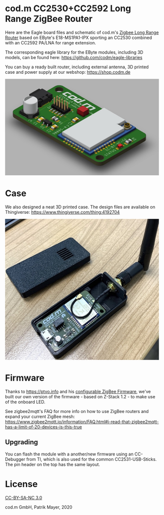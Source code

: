 # cod.m CC2530+CC2592 Long Range ZigBee Router
Here are the Eagle board files and schematic of cod.m's [Zigbee Long Range Router](https://shop.codm.de/automation/zigbee/23/zigbee-cc2530-cc2592-long-range-router/repeater) based on EByte's E18-MS1PA1-IPX sporting an CC2530 combined with an CC2592 PA/LNA for range extension.

The corresponding eagle library for the EByte modules, including 3D models, can be found here: https://github.com/codm/eagle-libraries

You can buy a ready built router, including external antenna, 3D printed case and power supply at our webshop: https://shop.codm.de

![cod.m ZigBee Long Range Router](codm-cc2530-cc2592-zigbee-long-range-router-pcb.jpg)

# Case
We also designed a neat 3D printed case. The design files are available on Thingiverse: https://www.thingiverse.com/thing:4192704

![cod.m ZigBee Long Range Router in Case](codm-cc2530-cc2595-zigbee-router-small.jpg)

# Firmware
Thanks to https://ptvo.info and his [configurable ZigBee Firmware](https://ptvo.info/zigbee-switch-configurable-firmware-v2-210/), we've built our own version of the firmware - based on Z-Stack 1.2 - to make use of the onboard LED.

See zigbee2mqtt's FAQ for more info on how to use ZigBee routers and expand your current ZigBee mesh: https://www.zigbee2mqtt.io/information/FAQ.html#i-read-that-zigbee2mqtt-has-a-limit-of-20-devices-is-this-true

## Upgrading
You can flash the module with a another/new firmware using an CC-Debugger from TI, which is also used for the common CC2531-USB-Sticks. The pin header on the top has the same layout.

# License
[CC-BY-SA-NC 3.0](https://creativecommons.org/licenses/by-nc-sa/3.0/de/)

cod.m GmbH, Patrik Mayer, 2020